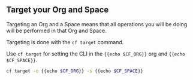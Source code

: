Target your Org and Space
-------------------------

Targeting an Org and a Space means that all operations you will be doing will be performed in that Org and Space.

Targeting is done with the `cf target` command.

Use `cf target` for setting the CLI in the `{{echo $CF_ORG}}` org and `{{echo $CF_SPACE}}`.

```sh
cf target -o {{echo $CF_ORG}} -s {{echo $CF_SPACE}}
```
